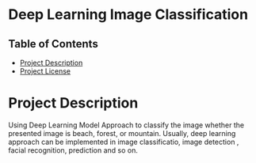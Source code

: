 # Deep Learning Image Classification

## Table of Contents

- [Project Description](#Project-Description)
- [Project License](./LICENSE)

# Project Description
Using Deep Learning Model Approach to  classify the image whether the presented image is beach, forest, or mountain. Usually, deep learning approach can be implemented in image classificatio, image detection , facial recognition, prediction and so on.
